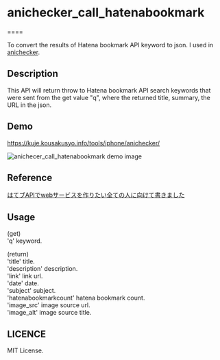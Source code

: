 # anichecker_call_hatenabookmark
====

To convert the results of Hatena bookmark API keyword to json.
I used in [anichecker](https://kuje.kousakusyo.info/tools/anichecker/ "anichecker").

## Description

This API will return throw to Hatena bookmark API search keywords that were sent from the get value "q", where the returned title, summary, the URL in the json.

## Demo

<https://kuje.kousakusyo.info/tools/iphone/anichecker/>

![anichecer_call_hatenabookmark demo image](https://kuje.kousakusyo.info/tsunezune/imgbox/201605/20160506anichecker_review_preparation/20160506anichecker_review_preparation_sample.png)

## Reference

[はてブAPIでwebサービスを作りたい全ての人に向けて書きました](https://syncer.jp/hatebu-api-matome "はてブAPIでwebサービスを作りたい全ての人に向けて書きました")

## Usage

(get)  
'q' keyword.

(return)  
'title' title.  
'description' description.  
'link' link url.  
'date' date.  
'subject' subject.  
'hatenabookmarkcount' hatena bookmark count.  
'image_src' image source url.  
'image_alt' image source title.  

## LICENCE

MIT License.
